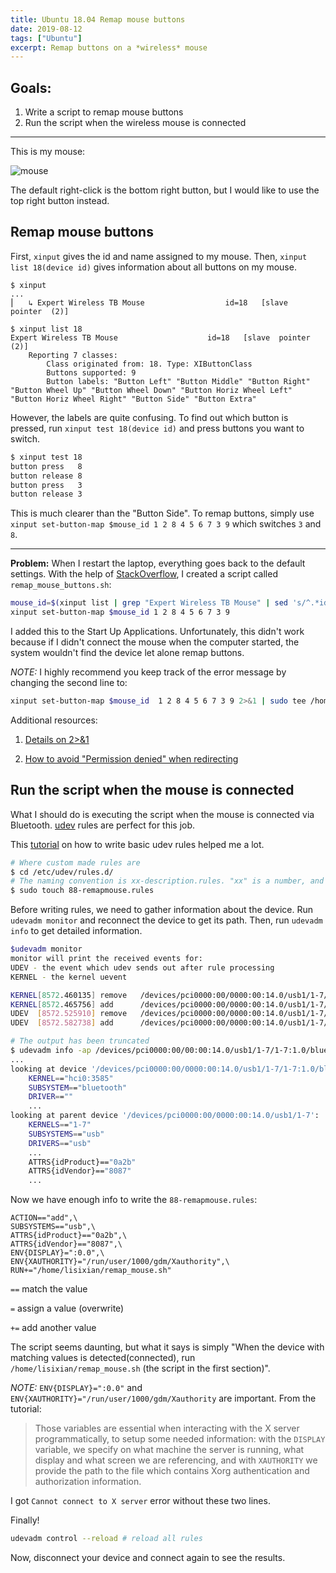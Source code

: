 ```yaml
---
title: Ubuntu 18.04 Remap mouse buttons
date: 2019-08-12
tags: ["Ubuntu"]
excerpt: Remap buttons on a *wireless* mouse
---
```


## Goals:

1. Write a script to remap mouse buttons
2. Run the script when the wireless mouse is connected

---

This is my mouse:

![mouse](https://cdn.jsdelivr.net/gh/Deerhound579/image-hosting/img/mouse.jpg)

The default right-click is the bottom right button, but I would like to use the top right button instead.

## Remap mouse buttons

First, `xinput` gives the id and name assigned to my mouse. Then, `xinput list 18(device id)` gives information about all buttons on my mouse.

```shell
$ xinput
...
⎜   ↳ Expert Wireless TB Mouse                	id=18	[slave  pointer  (2)]

$ xinput list 18
Expert Wireless TB Mouse                	id=18	[slave  pointer  (2)]
	Reporting 7 classes:
		Class originated from: 18. Type: XIButtonClass
		Buttons supported: 9
		Button labels: "Button Left" "Button Middle" "Button Right" "Button Wheel Up" "Button Wheel Down" "Button Horiz Wheel Left" "Button Horiz Wheel Right" "Button Side" "Button Extra"
```

However, the labels are quite confusing. To find out which button is pressed, run `xinput test 18(device id)` and press buttons you want to switch.

```bash
$ xinput test 18
button press   8
button release 8
button press   3
button release 3
```

This is much clearer than the "Button Side". To remap buttons, simply use `xinput set-button-map $mouse_id 1 2 8 4 5 6 7 3 9` which switches `3` and `8`.

---

**Problem:** When I restart the laptop, everything goes back to the default settings. With the help of [StackOverflow](https://askubuntu.com/questions/492744/how-do-i-automatically-remap-buttons-on-my-mouse-at-startup), I created a script called `remap_mouse_buttons.sh`:

```bash
mouse_id=$(xinput list | grep "Expert Wireless TB Mouse" | sed 's/^.*id=\([0-9]*\)[ \t].*/\1/')
xinput set-button-map $mouse_id 1 2 8 4 5 6 7 3 9
```

I added this to the Start Up Applications. Unfortunately, this didn't work because if I didn't connect the mouse when the computer started, the system wouldn't find the device let alone remap buttons.

_NOTE:_ I highly recommend you keep track of the error message by changing the second line to:

```bash
xinput set-button-map $mouse_id  1 2 8 4 5 6 7 3 9 2>&1 | sudo tee /home/yourusername/error.txt
```

Additional resources:

1. [Details on 2>&1](https://stackoverflow.com/questions/818255/in-the-shell-what-does-21-mean)

2. [How to avoid "Permission denied" when redirecting](https://stackoverflow.com/questions/82256/how-do-i-use-sudo-to-redirect-output-to-a-location-i-dont-have-permission-to-wr)

## Run the script when the mouse is connected

What I should do is executing the script when the mouse is connected via Bluetooth. [udev](https://wiki.debian.org/udev) rules are perfect for this job.

This [tutorial](https://linuxconfig.org/tutorial-on-how-to-write-basic-udev-rules-in-linux) on how to write basic udev rules helped me a lot.

```bash
# Where custom made rules are
$ cd /etc/udev/rules.d/
# The naming convention is xx-description.rules. "xx" is a number, and the larger it is, the later it will be executed
$ sudo touch 88-remapmouse.rules
```

Before writing rules, we need to gather information about the device. Run `udevadm monitor` and reconnect the device to get its path. Then, run `udevadm info` to get detailed information.

```bash
$udevadm monitor
monitor will print the received events for:
UDEV - the event which udev sends out after rule processing
KERNEL - the kernel uevent

KERNEL[8572.460135] remove   /devices/pci0000:00/0000:00:14.0/usb1/1-7/1-7:1.0/bluetooth/hci0/hci0:3585 (bluetooth)
KERNEL[8572.465756] add      /devices/pci0000:00/0000:00:14.0/usb1/1-7/1-7:1.0/bluetooth/hci0/hci0:3585 (bluetooth)
UDEV  [8572.525910] remove   /devices/pci0000:00/0000:00:14.0/usb1/1-7/1-7:1.0/bluetooth/hci0/hci0:3585 (bluetooth)
UDEV  [8572.582738] add      /devices/pci0000:00/0000:00:14.0/usb1/1-7/1-7:1.0/bluetooth/hci0/hci0:3585 (bluetooth)

# The output has been truncated
$ udevadm info -ap /devices/pci0000:00/00:00:14.0/usb1/1-7/1-7:1.0/bluetooth/hci0/hci0:3585
...
looking at device '/devices/pci0000:00/0000:00:14.0/usb1/1-7/1-7:1.0/bluetooth/hci0/hci0:3585':
    KERNEL=="hci0:3585"
    SUBSYSTEM=="bluetooth"
    DRIVER==""
	...
looking at parent device '/devices/pci0000:00/0000:00:14.0/usb1/1-7':
    KERNELS=="1-7"
    SUBSYSTEMS=="usb"
    DRIVERS=="usb"
	...
    ATTRS{idProduct}=="0a2b"
    ATTRS{idVendor}=="8087"
    ...
```

Now we have enough info to write the `88-remapmouse.rules`:

```
ACTION=="add",\
SUBSYSTEMS=="usb",\
ATTRS{idProduct}=="0a2b",\
ATTRS{idVendor}=="8087",\
ENV{DISPLAY}=":0.0",\
ENV{XAUTHORITY}="/run/user/1000/gdm/Xauthority",\
RUN+="/home/lisixian/remap_mouse.sh"
```

`==` match the value

`=` assign a value (overwrite)

`+=` add another value

The script seems daunting, but what it says is simply "When the device with matching values is detected(connected), run `/home/lisixian/remap_mouse.sh` (the script in the first section)".

_NOTE:_ `ENV{DISPLAY}=":0.0"` and `ENV{XAUTHORITY}="/run/user/1000/gdm/Xauthority` are important. From the tutorial:

> Those variables are essential when interacting with the X server programmatically, to setup some needed information: with the `DISPLAY` variable, we specify on what machine the server is running, what display and what screen we are referencing, and with `XAUTHORITY` we provide the path to the file which contains Xorg authentication and authorization information.

I got `Cannot connect to X server` error without these two lines.

Finally!

```bash
udevadm control --reload # reload all rules
```

Now, disconnect your device and connect again to see the results.
